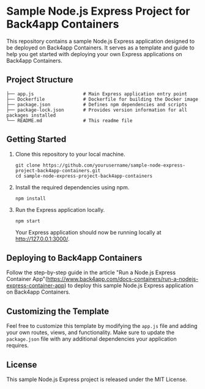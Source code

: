  # Sample Node.js Express Project for Back4app Containers

 This repository contains a sample Node.js Express application designed to be deployed on Back4app Containers. It serves as a template and guide to help you get started with deploying your own Express applications on Back4app Containers.

 ## Project Structure
 ```
 ├── app.js                  # Main Express application entry point 
 ├── Dockerfile              # Dockerfile for building the Docker image 
 ├── package.json            # Defines npm dependencies and scripts
 ├── package-lock.json       # Provides version information for all packages installed
 └── README.md               # This readme file
 ```

 ## Getting Started

 1. Clone this repository to your local machine.
    ```
    git clone https://github.com/yourusername/sample-node-express-project-back4app-containers.git
    cd sample-node-express-project-back4app-containers
    ```

 2. Install the required dependencies using npm.
    ```
    npm install
    ```

 3. Run the Express application locally.
    ```
    npm start
    ```
    Your Express application should now be running locally at http://127.0.0.1:3000/.

 ## Deploying to Back4app Containers 

 Follow the step-by-step guide in the article "Run a Node.js Express Container App"(https://www.back4app.com/docs-containers/run-a-nodejs-express-container-app) to deploy this sample Node.js Express application on Back4app Containers.

 ## Customizing the Template 

 Feel free to customize this template by modifying the `app.js` file and adding your own routes, views, and functionality. Make sure to update the `package.json` file with any additional dependencies your application requires.

 ## License 

 This sample Node.js Express project is released under the MIT License.
